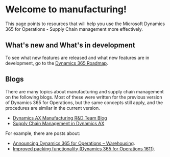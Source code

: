 # Welcome to manufacturing!
This page points to resources that will help you use the Microsoft Dynamics 365 for Operations - Supply Chain management more effectively.
## What's new and What's in development
To see what new features are released and what new features are in development, go to the <a href="https://roadmap.dynamics.com/">Dynamics 365 Roadmap</a>. 
## Blogs
There are many topics about manufacturing and supply chain management on the following blogs. Most of these were written for the previous version of Dynamics 365 for Operations, but the same concepts still apply, and the procedures are similar in the current version. 
* <a href="https://blogs.msdn.microsoft.com/axmfg/">Dynamics AX Manufacturing R&D Team Blog</a>
* <a href="https://blogs.msdn.microsoft.com/dynamicsaxscm/">Supply Chain Management in Dynamics AX</a>

For example, there are posts about:

* <a href="https://blogs.msdn.microsoft.com/dynamicsaxscm/2017/01/20/announcing-dynamics-365-for-operations-warehousing/">Announcing Dynamics 365 for Operations – Warehousing</a>.
* <a href="https://blogs.msdn.microsoft.com/dynamicsaxscm/2016/12/01/improved-packing-functionality-dynamics-365-for-operations-1611/">Improved packing functionality (Dynamics 365 for Operations 1611)</a>.
